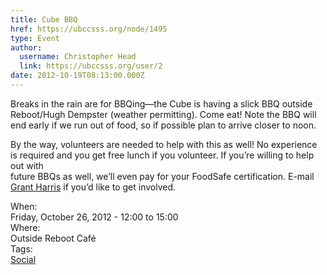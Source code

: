 ```yaml
---
title: Cube BBQ 
href: https://ubccsss.org/node/1495
type: Event
author:
  username: Christopher Head
  link: https://ubccsss.org/user/2
date: 2012-10-19T08:13:00.000Z
---
```


<div class="field field-name-body field-type-text-with-summary field-label-hidden"><div class="field-items"><div class="field-item even"><p>Breaks in the rain are for BBQing&#x2014;the Cube is having a slick BBQ outside Reboot/Hugh Dempster (weather permitting). Come eat! Note the BBQ will end early if we run out of food, so if possible plan to arrive closer to noon.</p>
<p>By the way, volunteers are needed to help with this as well! No experience is required and you get free lunch if you volunteer. If you&#x2019;re willing to help out with<br>
future BBQs as well, we&#x2019;ll even pay for your FoodSafe certification. E-mail <a href="/cdn-cgi/l/email-protection#f5838586b5819d9096809790db9694">Grant Harris</a> if you&#x2019;d like to get involved.</p>
</div></div></div><div class="field field-name-field-dates field-type-datetime field-label-above"><div class="field-label">When:&#xA0;</div><div class="field-items"><div class="field-item even"><span class="date-display-single">Friday, October 26, 2012 - <span class="date-display-range"><span class="date-display-start">12:00</span> to <span class="date-display-end">15:00</span></span></span></div></div></div><div class="field field-name-field-location field-type-text field-label-above"><div class="field-label">Where:&#xA0;</div><div class="field-items"><div class="field-item even">Outside Reboot Caf&#xE9;</div></div></div>    <footer>
    <div class="field field-name-field-tags field-type-taxonomy-term-reference field-label-above"><div class="field-label">Tags:&#xA0;</div><div class="field-items"><div class="field-item even"><a href="/social">Social</a></div></div></div>      </footer>